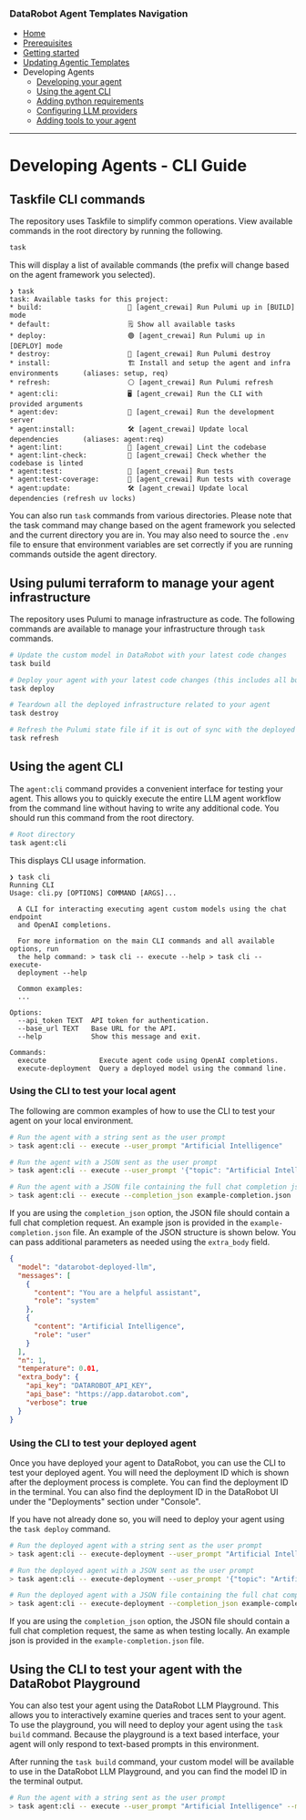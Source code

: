 ### DataRobot Agent Templates Navigation
- [Home](/README.md)
- [Prerequisites](/docs/getting-started-prerequisites.md)
- [Getting started](/docs/getting-started.md)
- [Updating Agentic Templates](/docs/getting-started-updating.md)
- Developing Agents
  - [Developing your agent](/docs/developing-agents.md)
  - [Using the agent CLI](/docs/developing-agents-cli.md)
  - [Adding python requirements](/docs/developing-agents-python-requirements.md)
  - [Configuring LLM providers](/docs/developing-agents-llm-providers.md)
  - [Adding tools to your agent](/docs/developing-agents-tools.md)
---

# Developing Agents - CLI Guide

## Taskfile CLI commands

The repository uses Taskfile to simplify common operations. View available commands in the root directory by running the following.

```bash
task
```

This will display a list of available commands (the prefix will change based on the agent framework you selected).

```
❯ task
task: Available tasks for this project:
* build:                     🔵 [agent_crewai] Run Pulumi up in [BUILD] mode
* default:                   🗒️ Show all available tasks
* deploy:                    🟢 [agent_crewai] Run Pulumi up in [DEPLOY] mode
* destroy:                   🔴 [agent_crewai] Run Pulumi destroy
* install:                   🏗️ Install and setup the agent and infra environments      (aliases: setup, req)
* refresh:                   ⚪️ [agent_crewai] Run Pulumi refresh
* agent:cli:                 🖥️ [agent_crewai] Run the CLI with provided arguments
* agent:dev:                 🔨 [agent_crewai] Run the development server
* agent:install:             🛠️ [agent_crewai] Update local dependencies      (aliases: agent:req)
* agent:lint:                🧹 [agent_crewai] Lint the codebase
* agent:lint-check:          🧹 [agent_crewai] Check whether the codebase is linted
* agent:test:                🧪 [agent_crewai] Run tests
* agent:test-coverage:       🧪 [agent_crewai] Run tests with coverage
* agent:update:              🛠️ [agent_crewai] Update local dependencies (refresh uv locks)
```

You can also run `task` commands from various directories. Please note that the task command may change
based on the agent framework you selected and the current directory you are in. You may also need to source the `.env`
file to ensure that environment variables are set correctly if you are running commands outside the agent directory.

## Using pulumi terraform to manage your agent infrastructure
The repository uses Pulumi to manage infrastructure as code. The following commands are available to manage your
infrastructure through `task` commands.

```bash
# Update the custom model in DataRobot with your latest code changes
task build
```

```bash
# Deploy your agent with your latest code changes (this includes all build steps)
task deploy
```

```bash
# Teardown all the deployed infrastructure related to your agent
task destroy
```

```bash
# Refresh the Pulumi state file if it is out of sync with the deployed infrastructure
task refresh
```


## Using the agent CLI

The `agent:cli` command provides a convenient interface for testing your agent. This allows you to quickly execute
the entire LLM agent workflow from the command line without having to write any additional code. You should run this
command from the root directory.

```bash
# Root directory
task agent:cli
```

This displays CLI usage information.

```
❯ task cli
Running CLI
Usage: cli.py [OPTIONS] COMMAND [ARGS]...

  A CLI for interacting executing agent custom models using the chat endpoint
  and OpenAI completions.

  For more information on the main CLI commands and all available options, run
  the help command: > task cli -- execute --help > task cli -- execute-
  deployment --help

  Common examples:
  ...

Options:
  --api_token TEXT  API token for authentication.
  --base_url TEXT   Base URL for the API.
  --help            Show this message and exit.

Commands:
  execute             Execute agent code using OpenAI completions.
  execute-deployment  Query a deployed model using the command line.
```

### Using the CLI to test your local agent
The following are common examples of how to use the CLI to test your agent on your local environment.

```bash
# Run the agent with a string sent as the user prompt
> task agent:cli -- execute --user_prompt "Artificial Intelligence"
```

```bash
# Run the agent with a JSON sent as the user prompt
> task agent:cli -- execute --user_prompt '{"topic": "Artificial Intelligence"}'
```

```bash
# Run the agent with a JSON file containing the full chat completion json
> task agent:cli -- execute --completion_json example-completion.json
```

If you are using the `completion_json` option, the JSON file should contain a full chat completion request.
An example json is provided in the `example-completion.json` file. An example of the JSON structure is shown below.
You can pass additional parameters as needed using the `extra_body` field.

```json
{
  "model": "datarobot-deployed-llm",
  "messages": [
    {
      "content": "You are a helpful assistant",
      "role": "system"
    },
    {
      "content": "Artificial Intelligence",
      "role": "user"
    }
  ],
  "n": 1,
  "temperature": 0.01,
  "extra_body": {
    "api_key": "DATAROBOT_API_KEY",
    "api_base": "https://app.datarobot.com",
    "verbose": true
  }
}
```

### Using the CLI to test your deployed agent
Once you have deployed your agent to DataRobot, you can use the CLI to test your deployed agent. You will need the
deployment ID which is shown after the deployment process is complete. You can find the deployment ID in the terminal.
You can also find the deployment ID in the DataRobot UI under the "Deployments" section under "Console". 

If you have not already done so, you will need to deploy your agent using the `task deploy` command.

```bash
# Run the deployed agent with a string sent as the user prompt
> task agent:cli -- execute-deployment --user_prompt "Artificial Intelligence" --deployment_id 680a77a9a3
```

```bash
# Run the deployed agent with a JSON sent as the user prompt
> task agent:cli -- execute-deployment --user_prompt '{"topic": "Artificial Intelligence"}' --deployment_id 680a77a9a3
``` 

```bash
# Run the deployed agent with a JSON file containing the full chat completion json
> task agent:cli -- execute-deployment --completion_json example-completion.json --deployment_id 680a77a9a3
```

If you are using the `completion_json` option, the JSON file should contain a full chat completion request, the same
as when testing locally. An example json is provided in the `example-completion.json` file.


## Using the CLI to test your agent with the DataRobot Playground
You can also test your agent using the DataRobot LLM Playground. This allows you to interactively examine queries and
traces sent to your agent. To use the playground, you will need to deploy your agent using the `task build` command.
Because the playground is a text based interface, your agent will only respond to text-based prompts in this
environment.

After running the `task build` command, your custom model will be available to use in the DataRobot LLM Playground,
and you can find the model ID in the terminal output.

```bash
# Run the agent with a string sent as the user prompt
> task agent:cli -- execute --user_prompt "Artificial Intelligence" --model_id <model_id>
```
